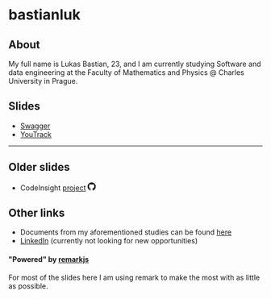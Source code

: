 
# bastianluk

## About

My full name is Lukas Bastian, 23, and I am currently studying Software and data engineering at the Faculty of Mathematics and Physics @ Charles University in Prague.

## Slides

- [Swagger](?slides=swagger)
- [YouTrack](?slides=youtrack)


---
## Older slides
- CodeInsight [project](/src/archive/code-insight.html) [<img src="/src/img/github.png" height="16px" width="16px">](https://github.com/bastianluk/CodeInsight)

## Other links
- Documents from my aforementioned studies can be found [here](https://github.com/bastianluk/MFFUK/)
- [LinkedIn](https://www.linkedin.com/in/bastianluk/) (currently not looking for new opportunities)


#### "Powered" by [remarkjs](https://remark.js.org/)

For most of the slides here I am using remark to make the most with as little as possible.